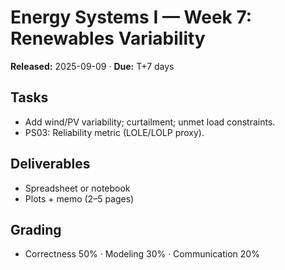 # Energy Systems I — Week 7: Renewables Variability
**Released:** 2025-09-09 · **Due:** T+7 days

## Tasks
- Add wind/PV variability; curtailment; unmet load constraints.
- PS03: Reliability metric (LOLE/LOLP proxy).

## Deliverables
- Spreadsheet or notebook
- Plots + memo (2–5 pages)

## Grading
- Correctness 50% · Modeling 30% · Communication 20%
